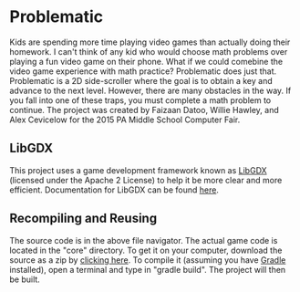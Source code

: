 # Problematic
Kids are spending more time playing video games than actually doing their homework. I can't think of any kid who would choose math problems over playing a fun video game on their phone. What if we could comebine the video game experience with math practice? Problematic does just that. Problematic is a 2D side-scroller where the goal is to obtain a key and advance to the next level. However, there are many obstacles in the way. If you fall into one of these traps, you must complete a math problem to continue. The project was created by Faizaan Datoo, Willie Hawley, and Alex Cevicelow for the 2015 PA Middle School Computer Fair.

## LibGDX
This project uses a game development framework known as [LibGDX](http://libgdx.badlogicgames.com) (licensed under the Apache 2 License) to help it be more clear and more efficient. Documentation for LibGDX can be found [here](http://libgdx.badlogicgames.com/documentation.html). 

## Recompiling and Reusing
The source code is in the above file navigator. The actual game code is located in the "core" directory. To get it on your computer, download the source as a zip by [clicking here](https://github.com/TriPointGames/Problematic/archive/master.zip). To compile it (assuming you have [Gradle](https://gradle.org) installed), open a terminal and type in "gradle build". The project will then be built.
